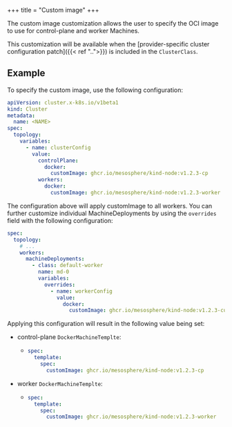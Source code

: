 +++
title = "Custom image"
+++

The custom image customization allows the user to specify the OCI image to use for control-plane and worker Machines.

This customization will be available when the
[provider-specific cluster configuration patch]({{< ref "..">}}) is included in the `ClusterClass`.

## Example

To specify the custom image, use the following configuration:

```yaml
apiVersion: cluster.x-k8s.io/v1beta1
kind: Cluster
metadata:
  name: <NAME>
spec:
  topology:
    variables:
      - name: clusterConfig
        value:
          controlPlane:
            docker:
              customImage: ghcr.io/mesosphere/kind-node:v1.2.3-cp
          workers:
            docker:
              customImage: ghcr.io/mesosphere/kind-node:v1.2.3-worker
```

The configuration above will apply customImage to all workers.
You can further customize individual MachineDeployments by using the `overrides` field with the following configuration:

```yaml
spec:
  topology:
    # ...
    workers:
      machineDeployments:
        - class: default-worker
          name: md-0
          variables:
            overrides:
              - name: workerConfig
                value:
                  docker:
                    customImage: ghcr.io/mesosphere/kind-node:v1.2.3-custom
```

Applying this configuration will result in the following value being set:

- control-plane `DockerMachineTemplte`:

  - ```yaml
    spec:
      template:
        spec:
          customImage: ghcr.io/mesosphere/kind-node:v1.2.3-cp
    ```

- worker `DockerMachineTemplte`:

  - ```yaml
    spec:
      template:
        spec:
          customImage: ghcr.io/mesosphere/kind-node:v1.2.3-worker
    ```
